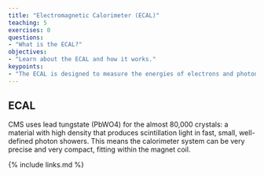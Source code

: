 ```yaml
---
title: "Electromagnetic Calorimeter (ECAL)"
teaching: 5
exercises: 0
questions:
- "What is the ECAL?"
objectives:
- "Learn about the ECAL and how it works."
keypoints:
- "The ECAL is designed to measure the energies of electrons and photons with great precision."
---
```

## ECAL

CMS uses lead tungstate (PbWO4) for the almost 80,000 crystals: a material with high density that produces scintillation light in fast, small, well-defined photon showers.
This means the calorimeter system can be very precise and very compact, fitting within the magnet coil.



{% include links.md %}
